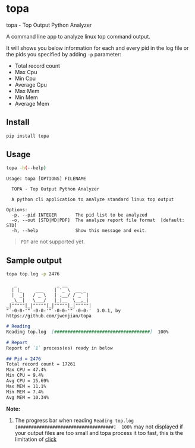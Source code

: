 # topa

topa - Top Output Python Analyzer

A command line app to analyze linux top command output.

It will shows you below information for each and every pid in the log file or the pids you specified by adding `-p` parameter:

- Total record count 
- Max Cpu
- Min Cpu
- Average Cpu
- Max Mem
- Min Mem
- Average Mem

## Install

```bash
pip install topa
```

## Usage

```bash
topa -h(--help)
```

```
Usage: topa [OPTIONS] FILENAME

  TOPA - Top Output Python Analyzer

  A python cli application to analyze standard linux top output

Options:
  -p, --pid INTEGER       The pid list to be analyzed
  -o, --out [STD|MD|PDF]  The analyze report file format  [default: STD]
  -h, --help              Show this message and exit.

```

> `PDF` are not supported yet. 

## Sample output

```bash
topa top.log -p 2476
```

```
   _               _ __
  | |_     ___    | '_ \  __ _
  |  _|   / _ \   | .__/ / _` |
  _\__|   \___/   |_|__  \__,_|
_|"""""|_|"""""|_|"""""|_|"""""|
"`-0-0-'"`-0-0-'"`-0-0-'"`-0-0-'  1.0.1, by https://github.com/jwenjian/topa
```
```markdown
# Reading
Reading top.log  [####################################]  100%

# Report
Report of `1` process(es) ready in below

## Pid = 2476
Total record count = 17261
Max CPU = 47.4%
Min CPU = 9.4%
Avg CPU = 15.69%
Max MEM = 11.1%
Min MEM = 7.4%
Avg MEM = 10.34%
```

**Note:**
1. The progress bar when reading `Reading top.log  [####################################]  100%` may not displayed if your output files are too small and topa process it too fast, this is the limitation of [click](https://click.palletsprojects.com/en/7.x/api/#utilities)

